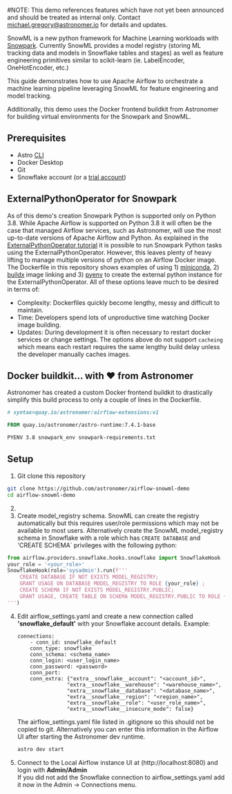 #NOTE: This demo references features which have not yet been announced and should be treated as internal only.  Contact michael.gregory@astronomer.io for details and updates.


SnowML is a new python framework for Machine Learning workloads with [Snowpark](https://docs.snowflake.com/en/developer-guide/snowpark/python/index.html).  Currently SnowML provides a model registry (storing ML tracking data and models in Snowflake tables and stages) as well as feature engineering primitives similar to scikit-learn (ie. LabelEncoder, OneHotEncoder, etc.)

This guide demonstrates how to use Apache Airflow to orchestrate a machine learning pipeline leveraging SnowML for feature engineering and model tracking.

Additionally, this demo uses the Docker frontend buildkit from Astronomer for building virtual environments for the Snowpark and SnowML.

## Prerequisites  
  
- Astro [CLI](https://docs.astronomer.io/astro/cli/get-started)
- Docker Desktop
- Git
- Snowflake account (or a [trial account](https://signup.snowflake.com/))
  
## ExternalPythonOperator for Snowpark  
  
As of this demo's creation Snowpark Python is supported only on Python 3.8.  While Apache Airflow is supported on Python 3.8 it will often be the case that managed Airflow services, such as Astronomer, will use the most up-to-date versions of Apache Airflow and Python.  As explained in the [ExternalPythonOperator tutorial](https://github.com/astronomer/docs/blob/pythonvirtualenv-tutorial/learn/external-python-operator.md) it is possible to run Snowpark Python tasks using the ExternalPythonOperator.  However, this leaves plenty of heavy lifting to manage multiple versions of python on an Airflow Docker image.  The Dockerfile in this repository shows examples of using 1) [miniconda](https://docs.conda.io/en/latest/miniconda.html), 2) [buildx](https://github.com/docker/buildx) image linking and 3) [pyenv](https://github.com/pyenv/pyenv-installer) to create the external python instance for the ExternalPythonOperator.  All of these options leave much to be desired in terms of: 
  
- Complexity: Dockerfiles quickly become lengthy, messy and difficult to maintain.
- Time: Developers spend lots of unproductive time watching Docker image building.
- Updates: During development it is often necessary to restart docker services or change settings. The options above do not support `cacheing` which means each restart requires the same lengthy build delay unless the developer manually caches images.
  
## Docker buildkit... with ❤️ from Astronomer
  
Astronomer has created a custom Docker frontend buildkit to drastically simplify this build process to only a couple of lines in the Dockerfile.  

```Dockerfile
# syntax=quay.io/astronomer/airflow-extensions:v1

FROM quay.io/astronomer/astro-runtime:7.4.1-base

PYENV 3.8 snowpark_env snowpark-requirements.txt
```

## Setup  
  
1. Git clone this repository
```bash
git clone https://github.com/astronomer/airflow-snowml-demo
cd airflow-snowml-demo
```
2. 
3. Create model_registry schema.  SnowML can create the registry automatically but this requires user/role permissions which may not be available to most users.  Alternatively create the SnowML model_registry schema in Snowflake with a role which has `CREATE DATABASE` and 'CREATE SCHEMA` privileges with the following python:
```python
from airflow.providers.snowflake.hooks.snowflake import SnowflakeHook
your_role = '<your_role>'
SnowflakeHook(role='sysadmin').run(f'''
	CREATE DATABASE IF NOT EXISTS MODEL_REGISTRY;
	GRANT USAGE ON DATABASE MODEL_REGISTRY TO ROLE {your_role} ;
	CREATE SCHEMA IF NOT EXISTS MODEL_REGISTRY.PUBLIC; 
	GRANT USAGE, CREATE TABLE ON SCHEMA MODEL_REGISTRY.PUBLIC TO ROLE {your_role};
''')
```

4. Edit airflow_settings.yaml and create a new connection called **'snowflake_default'** with your Snowflake account details.  Example:  
    ```text
    connections:
        - conn_id: snowflake_default
        conn_type: snowflake
        conn_schema: <schema_name>
        conn_login: <user_login_name>
        conn_password: <password>
        conn_port:
        conn_extra: {"extra__snowflake__account": "<account_id>", 
                    "extra__snowflake__warehouse": "<warehouse_name>", 
                    "extra__snowflake__database": "<database_name>", 
                    "extra__snowflake__region": "<region_name>", 
                    "extra__snowflake__role": "<user_role_name>", 
                    "extra__snowflake__insecure_mode": false}
    ```  
    The airflow_settings.yaml file listed in .gitignore so this should not be copied to git.  Alternatively you can enter this information in the Airflow UI after starting the Astronomer dev runtime.  
    ```sh
    astro dev start
    ```  
6. Connect to the Local Airflow instance UI at (http://localhost:8080) and login with **Admin/Admin**  
    If you did not add the Snowflake connection to airflow_settings.yaml add it now in the Admin -> Connections menu.  